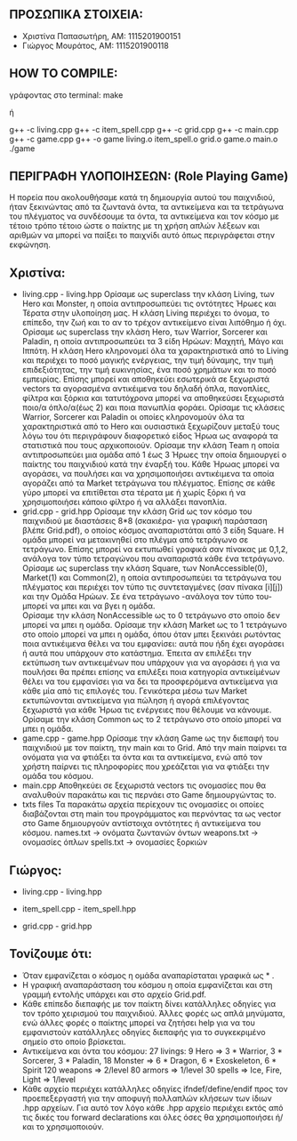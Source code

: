 ## ΠΡΟΣΩΠΙΚΑ ΣΤΟΙΧΕΙΑ:
- Χριστίνα Παπασωτήρη, AM: 1115201900151
- Γιώργος Μουράτος, ΑΜ: 1115201900118

## HOW TO COMPILE:
γράφοντας στο terminal: make

ή

g++ -c living.cpp
g++ -c item_spell.cpp
g++ -c grid.cpp
g++ -c main.cpp
g++ -c game.cpp
g++ -o game living.o item_spell.o grid.o game.o main.o
./game 
 
## ΠΕΡΙΓΡΑΦΗ ΥΛΟΠΟΙΗΣΕΩΝ: (Role Playing Game)
Η πορεία που ακολουθήσαμε κατά τη δημιουργία αυτού του παιχνιδιού, ήταν ξεκινώντας από τα ζωντανά όντα, τα αντικείμενα και τα τετράγωνα του πλέγματος να συνδέσουμε τα όντα, τα αντικείμενα και τον κόσμο με τέτοιο τρόπο τέτοιο ώστε ο παίκτης με τη χρήση απλών λέξεων και αριθμών να μπορεί να παίξει το παιχνίδι αυτό όπως περιγράφεται στην εκφώνηση.       
## Χριστίνα:
- living.cpp - living.hpp
    Ορίσαμε ως superclass την κλάση Living, των Hero και Monster, η οποία αντιπροσωπεύει τις οντότητες Ήρωες και Τέρατα στην υλοποίηση μας. Η κλάση Living περιέχει το όνομα, το επίπεδο, την ζωή και το αν το τρέχον αντικείμενο είναι λιπόθημο ή όχι.
    Ορίσαμε ως superclass την κλάση Hero, των Warrior, Sorcerer και Paladin, η οποία αντιπροσωπεύει τα 3 είδη Ηρώων: Μαχητή, Μάγο και Ιππότη. Η κλάση Hero κληρονομεί όλα τα χαρακτηριστικά από το Living και περιέχει το ποσό μαγικής ενέργειας, την τιμή δύναμης, την τιμή επιδεξιότητας, την τιμή ευκινησίας, ένα ποσό χρημάτων και το ποσό εμπειρίας. Επίσης μπορεί και αποθηκεύει εσωτερικά σε ξεχωριστά vectors τα αγορασμένα αντικέιμενα του δηλαδή όπλα, πανοπλίες, φίλτρα και ξόρκια και τατυτόχρονα μπορεί να αποθηκεύσει ξεχωριστά ποιο/α όπλο/α(έως 2) και ποια πανωπλία φοράει. 
    Ορίσαμε τις κλάσεις Warrior, Sorcerer και Paladin οι οποίες  κληρονομούν όλα τα χαρακτηριστικά από το Hero και ουσιαστικά ξεχωρίζουν μεταξύ τους λόγω του ότι περιγράφουν διαφορετικό είδος Ήρωα ως αναφορά τα στατιστικά που τους αρχικοποιούν.
    Ορίσαμε την κλάση Team η οποία αντιπροσωπεύει μια ομάδα από 1 έως 3 Ήρωες την οποία δημιουργεί ο παίκτης του παιχνιδιού κατά την έναρξή του.
    Κάθε Ήρωας μπορεί να αγοράσει, να πουλήσει και να χρησιμοποιήσει αντικέιμενα τα οποία αγοράζει από τα Market τετράγωνα του πλέγματος. Επίσης σε κάθε γύρο μπορεί να επιτίθεται στα τέρατα με ή χωρίς ξόρκι ή να χρησιμοποιήσει κάποιο φίλτρο ή να αλλάξει πανοπλία.
- grid.cpp - grid.hpp
    Ορίσαμε την κλάση Grid ως τον κόσμο του παιχνιδιού με διαστάσεις 8*8 (σκακιέρα- για γραφική παράσταση βλέπε Grid.pdf), ο οποίος κόσμος αναπαριστάται από 3 είδη Square. Η ομάδα μπορεί να μετακινηθεί στο πλέγμα από τετράγωνο σε τετράγωνο. Επίσης μπορεί να εκτυπωθεί γραφικά σαν πίνακας με 0,1,2, ανάλογα τον τύπο τετραγώνου που αναπαριστά κάθε ένα τετράγωνο. 
    Ορίσαμε ως superclass την κλάση Square, των NonAccessible(0), Market(1) και Common(2), η οποία αντιπροσωπεύει τα τετράγωνα του πλέγματος και περιέχει τον τύπο τις συντεταγμένες (σαν πίνακα [i][j]) και την Ομάδα Ηρώων. Σε ένα τετράγωνο -ανάλογα τον τύπο του- μπορεί να μπει και να βγει η ομάδα.    
    Ορίσαμε την κλάση NonAccessible ως το 0 τετράγωνο στο οποίο δεν μπορεί να μπει η ομάδα.
    Ορίσαμε την κλάση Market ως το 1 τετράγωνο στο οποίο μπορεί να μπει η ομάδα, όπου όταν μπει ξεκινάει ρωτόντας ποια αντικέιμενα θέλει να του εμφανίσει: αυτά που ήδη έχει αγοράσει ή αυτά που υπάρχουν στο κατάστημα. Έπειτα αν επιλέξει την εκτύπωση των αντικειμένων που υπάρχουν για να αγοράσει ή για να πουλήσει θα πρέπει επίσης να επιλέξει ποια κατηγορία αντικείμένων θέλει να του εμφανίσει για να δει τα προσφερόμενα αντικείμενα για κάθε μία από τις επιλογές του. Γενικότερα μέσω των Market εκτυπώνονται αντικείμενα για πώληση ή αγορά επιλέγοντας ξεχωριστά για κάθε Ήρωα τις ενέργειες που θέλουμε να κάνουμε. 
    Ορίσαμε την κλάση Common ως το 2 τετράγωνο στο οποίο μπορεί να μπει η ομάδα. 
- game.cpp - game.hpp
    Ορίσαμε την κλάση Game ως την διεπαφή του παιχνιδιού με τον παίκτη, την main και το Grid. Από την main παίρνει τα ονόματα για να φτιάξει τα όντα και τα αντικείμενα, ενώ από τον χρήστη παίρνει τις πληροφορίες που χρεάζεται για να φτιάξει την ομάδα του κόσμου. 
- main.cpp 
    Αποθηκεύει σε ξεχωριστά vectors τις ονομασίες που θα αναλυθούν παρακάτω και τις περνάει στο Game δημιουργώντας το.
- txts files
    Τα παρακάτω αρχεία περίεχουν τις ονομασίες οι οποίες διαβάζονται στη main του προγράμματος και περνόντας τα ως vector στο Game δημιουργούν αντίστοιχα οντότητες ή αντικείμενα του κόσμου. 
    names.txt -> ονόματα ζωντανών όντων
    weapons.txt -> ονομασίες όπλων
    spells.txt -> ονομασίες ξορκιών 

## Γιώργος:
- living.cpp - living.hpp

- item_spell.cpp - item_spell.hpp

- grid.cpp - grid.hpp



## Τονίζουμε ότι:
- Όταν εμφανίζεται ο κόσμος η ομάδα αναπαρίσταται γραφικά ως * .
- Η γραφική αναπαράσταση του κόσμου η οποία εμφανίζεται και στη γραμμή εντολής υπάρχει και στο αρχείο Grid.pdf.
- Κάθε επίπεδο διεπαφής με τον παίκτη δίνει κατάλληλες οδηγίες για τον τρόπο χειρισμού του παιχνιδιού. Άλλες φορές ως απλά μηνύματα, ενώ άλλες φορές ο παίκτης μπορεί να ζητήσει help για να του εμφανιστούν κατάλληλες οδηγίες διεπαφής για το συγκεκριμένο σημείο στο οποίο βρίσκεται.
- Αντικείμενα και όντα του κόσμου:
    27 livings:
        9 Hero => 3 * Warrior, 3 * Sorcerer, 3 * Paladin,
        18 Monster => 6 * Dragon, 6 * Exoskeleton, 6 * Spirit
    120 weapons => 2/level
    80 armors => 1/level
    30 spells => Ice, Fire, Light => 1/level
- Κάθε αρχείο περιέχει κατάλληλες οδηγίες ifndef/define/endif προς τον προεπεξεργαστή για την αποφυγή πολλαπλών κλήσεων των ίδιων .hpp αρχείων. Για αυτό τον λόγο κάθε .hpp αρχείο περιέχει εκτός από τις δικές του forward declarations και όλες όσες θα χρησιμοποιήσει ή/και το χρησιμοποιούν.
